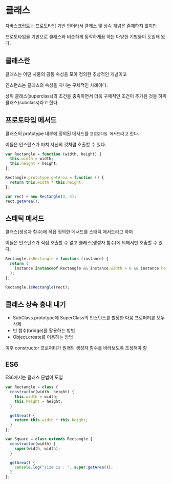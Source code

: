 # 클래스

자바스크립트는 프로토타입 기반 언어라서 클래스 및 상속 개념은 존재하지 않지만

프로토타입을 기반으로 클래스와 비슷하게 동작하게끔 하는 다양한 기법들이 도입돼 왔다.

## 클래스란

클래스는 어떤 사물의 공통 속성을 모아 정의한 추상적인 개념이고

인스턴스는 클래스의 속성을 지니는 구체적인 사례이다.

상위 클래스(superclass)의 조건을 충족하면서 더욱 구체적인 조건이 추가된 것을 하위 클래스(subclass)라고 한다.

## 프로토타입 메서드

클래스의 prototype 내부에 정의된 메서드를 `프로토타입 메서드`라고 한다.

이들은 인스턴스가 마치 자신의 것처럼 호출할 수 있다.

```js
var Rectangle = function (width, height) {
  this.width = width;
  this.height = height;
};

Rectangle.prototype.getArea = function () {
  return this.width * this.height;
};

var rect = new Rectangle(3, 4);
rect.getArea();
```

## 스태틱 메서드

클래스(생성자 함수)에 직접 정의한 메서드를 스태틱 메서드라고 하며

이들은 인스턴스가 직접 호출할 수 없고 클래스(생성자 함수)에 의해서만 호춯할 수 있다.

```js
Rectangle.isRectangle = function (instance) {
  return (
    instance instanceof Rectangle && instance.width > 0 && instance.height > 0
  );
};

Rectangle.isRectangle(rect);
```

## 클래스 상속 흉내 내기

- SubClass.prototype에 SuperClass의 인스턴스를 할당한 다음 프로퍼티를 모두 삭제
- 빈 함수(bridge)를 활용하는 방법
- Object.create를 이용하는 방법

이후 constructor 프로퍼티가 원래의 생성자 함수를 바라보도록 조정해야 함

## ES6

ES6에서는 클래스 문법이 도입

```js
var Rectangle = class {
  constructor(width, height) {
    this.width = width;
    this.height = height;
  }

  getArea() {
    return this.width * this.height;
  }
};

var Square = class extends Rectangle {
  constructor(width) {
    super(width, width);
  }

  getArea() {
    console.log("size is : ", super.getArea());
  }
};
```
